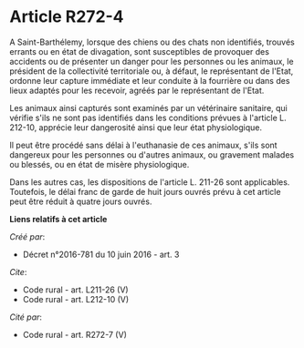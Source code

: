 # Article R272-4

A Saint-Barthélemy, lorsque des chiens ou des chats non identifiés, trouvés errants ou en état de divagation, sont
susceptibles de provoquer des accidents ou de présenter un danger pour les personnes ou les animaux, le président de la
collectivité territoriale ou, à défaut, le représentant de l'Etat, ordonne leur capture immédiate et leur conduite à la
fourrière ou dans des lieux adaptés pour les recevoir, agréés par le représentant de l'Etat. 

Les animaux ainsi capturés sont examinés par un vétérinaire sanitaire, qui vérifie s'ils ne sont pas identifiés dans les
conditions prévues à l'article L. 212-10, apprécie leur dangerosité ainsi que leur état physiologique. 

Il peut être procédé sans délai à l'euthanasie de ces animaux, s'ils sont dangereux pour les personnes ou d'autres animaux,
ou gravement malades ou blessés, ou en état de misère physiologique. 

Dans les autres cas, les dispositions de l'article L. 211-26 sont applicables. Toutefois, le délai franc de garde de huit
jours ouvrés prévu à cet article peut être réduit à quatre jours ouvrés.

**Liens relatifs à cet article**

_Créé par_:

  - Décret n°2016-781 du 10 juin 2016 - art. 3

_Cite_:

  - Code rural - art. L211-26 (V)
  - Code rural - art. L212-10 (V)

_Cité par_:

  - Code rural - art. R272-7 (V)
